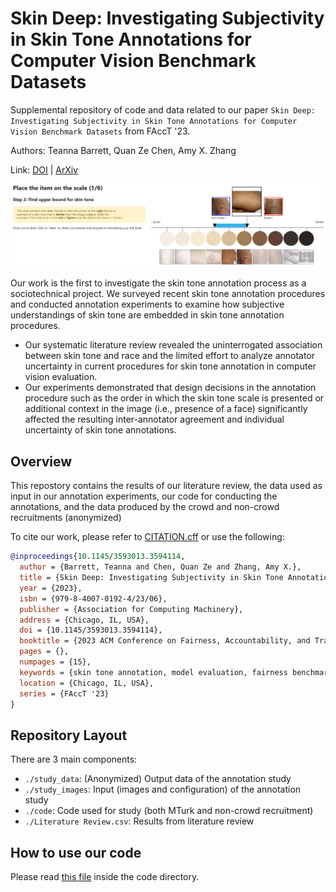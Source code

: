# Skin Deep: Investigating Subjectivity in Skin Tone Annotations for Computer Vision Benchmark Datasets

Supplemental repository of code and data related to our paper `Skin Deep: Investigating Subjectivity in Skin Tone Annotations for Computer Vision Benchmark Datasets` from FAccT '23.

Authors: Teanna Barrett, Quan Ze Chen, Amy X. Zhang

Link: [DOI](https://doi.org/10.1145/3593013.3594114) | [ArXiv](https://arxiv.org/abs/2305.09072)

![Overview Diagram](https://github.com//Social-Futures-Lab/skin-deep/blob/main/overview.png?raw=true)

Our work is the first to investigate the skin tone annotation process as a sociotechnical project. We surveyed recent skin tone annotation procedures and conducted annotation experiments to examine how subjective understandings of skin tone are embedded in skin tone annotation procedures.
- Our systematic literature review revealed the uninterrogated association between skin tone and race and the limited effort to analyze annotator uncertainty in current procedures for skin tone annotation in computer vision evaluation. 
- Our experiments demonstrated that design decisions in the annotation procedure such as the order in which the skin tone scale is presented or additional context in the image (i.e., presence of a face) significantly affected the resulting inter-annotator agreement and individual uncertainty of skin tone annotations.

## Overview 
This repostory contains the results of our literature review, the data used as input in our annotation experiments, our code for conducting the annotations, and the data produced by the crowd and non-crowd recruitments (anonymized)

To cite our work, please refer to [CITATION.cff](CITATION.cff) or use the 
following:

```bibtex
@inproceedings{10.1145/3593013.3594114,
  author = {Barrett, Teanna and Chen, Quan Ze and Zhang, Amy X.},
  title = {Skin Deep: Investigating Subjectivity in Skin Tone Annotations for Computer Vision Benchmark Datasets},
  year = {2023},
  isbn = {979-8-4007-0192-4/23/06},
  publisher = {Association for Computing Machinery},
  address = {Chicago, IL, USA},
  doi = {10.1145/3593013.3594114},
  booktitle = {2023 ACM Conference on Fairness, Accountability, and Transparency},
  pages = {},
  numpages = {15},
  keywords = {skin tone annotation, model evaluation, fairness benchmark datasets, facial recognition, computer vision},
  location = {Chicago, IL, USA},
  series = {FAccT '23}
}
```

## Repository Layout

There are 3 main components:
- `./study_data`: (Anonymized) Output data of the annotation study
- `./study_images`: Input (images and configuration) of the annotation study
- `./code`: Code used for study (both MTurk and non-crowd recruitment)
- `./Literature Review.csv`: Results from literature review

## How to use our code

Please read [this file](code/README.md) inside the code directory.
